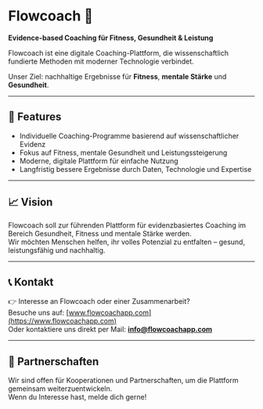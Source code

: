 # Flowcoach 🚀

**Evidence-based Coaching für Fitness, Gesundheit & Leistung**

Flowcoach ist eine digitale Coaching-Plattform, die wissenschaftlich fundierte Methoden mit moderner Technologie verbindet.  

Unser Ziel: nachhaltige Ergebnisse für **Fitness**, **mentale Stärke** und **Gesundheit**.

---

## 🌟 Features
- Individuelle Coaching-Programme basierend auf wissenschaftlicher Evidenz  
- Fokus auf Fitness, mentale Gesundheit und Leistungssteigerung  
- Moderne, digitale Plattform für einfache Nutzung  
- Langfristig bessere Ergebnisse durch Daten, Technologie und Expertise  

---

## 📈 Vision
Flowcoach soll zur führenden Plattform für evidenzbasiertes Coaching im Bereich Gesundheit, Fitness und mentale Stärke werden.  
Wir möchten Menschen helfen, ihr volles Potenzial zu entfalten – gesund, leistungsfähig und nachhaltig.  

---

## 📞 Kontakt
👉 Interesse an Flowcoach oder einer Zusammenarbeit?  
Besuche uns auf: [www.flowcoachapp.com](https://www.flowcoachapp.com)  
Oder kontaktiere uns direkt per Mail: **info@flowcoachapp.com**  

---

## 🤝 Partnerschaften
Wir sind offen für Kooperationen und Partnerschaften, um die Plattform gemeinsam weiterzuentwickeln.  
Wenn du Interesse hast, melde dich gerne!  